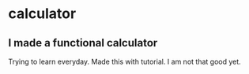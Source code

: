 # calculator

## I made a functional calculator

Trying to learn everyday. Made this with tutorial. I am not that good yet.
